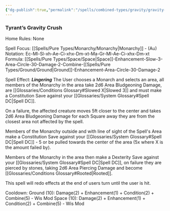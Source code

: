 ```yaml
---
{"dg-publish":true,"permalink":"/spells/combined-types/gravity/gravity-crush/","tags":["Spell/Ground","Spell/Space","Spell/Monarchy","Spell/Lingering","Spell/Damage"]}
---
```


### Tyrant’s Gravity Crush
Home Rules: None

Spell Focus: [[Spells/Pure Types/Monarchy/Monarchy\|Monarchy]] - (Au)
Notation: Ec-Ml-Sl-xh-Ae-Ci-xhx-Dm-xt-Ma-Gr-Ml-Ae-Ci-xhx-Dm-xt
Formula: [[Spells/Pure Types/Space/Space\|Space]]-Enhancement-Slow-3-Area-Circle-30-Damage-2-Combine-[[Spells/Pure Types/Ground/Ground\|Ground]]-Enhancement-Area-Circle-30-Damage-2

Spell Effect: ***Lingering***
The User chooses a Monarch and selects an area, all members of the Monarchy in the area take 2d6 Area Bludgeoning Damage, are [[Glossaries/Conditions Glossary#Slowed X\|Slowed 3]] and must make a Constitution Save against your [[Glossaries/System Glossary#Spell DC\|Spell DC]]. 

On a failure, the affected creature moves 5ft closer to the center and takes 2d6 Area Bludgeoning Damage for each Square away they are from the closest area not affected by the spell. 

Members of the Monarchy outside and with line of sight of the Spell's Area make a Constitution Save against your [[Glossaries/System Glossary#Spell DC\|Spell DC]] - 5  or be pulled towards the center of the area (5x where X is the amount failed by).

Members of the Monarchy in the area then make a Dexterity Save against your [[Glossaries/System Glossary#Spell DC\|Spell DC]], on failure they are pierced by stones, taking 2d6 Area Piercing Damage and become [[Glossaries/Conditions Glossary#Rooted\|Rooted]]. 

This spell will redo effects at the end of users turn until the user is hit.

Cooldown:
Ground (10): Damage(2) + Enhancement(1) + Condition(2) + Combine(5) - Wis Mod 
Space (10): Damage(2) + Enhancement(1) + Condition(2) + Combine(5) - Wis Mod